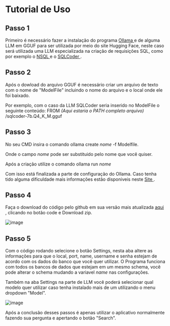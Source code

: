 # Tutorial de Uso

## Passo 1

Primeiro é necessário fazer a instalação do programa <a href="https://ollama.com/download"> Ollama </a> e de alguma LLM em GGUF para ser utilizada por meio do site Hugging Face, neste caso será utilizada uma LLM especializada na criação de requisições SQL, como por exemplo o <a href="https://huggingface.co/TheBloke/nsql-llama-2-7B-GGUF"> NSQL </a> e o <a href="https://huggingface.co/TheBloke/sqlcoder-7B-GGUF"> SQLCoder </a>.

## Passo 2

Após o dowload do arquivo GGUF é necessário criar um arquivo de texto com o nome de "ModelFile" incluindo o nome do arquivo e o local onde ele foi baixado.

Por exemplo, com o caso da LLM SQLCoder seria inserido no ModelFile o seguinte conteúdo:
FROM *(Aqui estaria o PATH completo arquivo)* /sqlcoder-7b.Q4_K_M.gguf

## Passo 3

No seu CMD insira o comando ollama create *nome* -f Modelfile.

Onde o campo *nome* pode ser substituido pelo nome que você quiser.

Após a criação utilize o comando ollama run *nome*  

Com isso está finalizada a parte de configuração do Ollama. Caso tenha tido alguma dificuldade mais informações estão disponiveis neste <a href="https://www.markhneedham.com/blog/2023/10/18/ollama-hugging-face-gguf-models/"> Site </a> .

## Passo 4 

Faça o download do código pelo github em sua versão mais atualizada <a href="https://github.com/Byte-Benders-Fatec/api-1sem-2024/tree/Sprint-4"> aqui </a> , clicando no botão code e Download zip.

![image](https://github.com/Byte-Benders-Fatec/api-1sem-2024/assets/143470914/19048db4-4983-482a-97f1-a3b5aa96d8d0)

## Passo 5

Com o código rodando selecione o botão Settings, nesta aba altere as informações para que o local, port, name, username e senha estejam de acordo com os dados do banco que você quer utilizar. O Programa funciona com todos os bancos de dados que estejam em um mesmo schema, você pode alterar o schema mudando a variavel *name* nas configurações. 

Também na aba Settings na parte de LLM você poderá selecionar qual modelo quer utilizar caso tenha instalado mais de um utilizando o menu dropdown "Model".

![image](https://github.com/Byte-Benders-Fatec/api-1sem-2024/assets/143470914/ce5c19f0-8b2f-4c87-b9ff-d9267803872b)


Após a conclusão desses passos é apenas utilizar o aplicativo normalmente fazendo sua pergunta e apertando o botão "Search".
